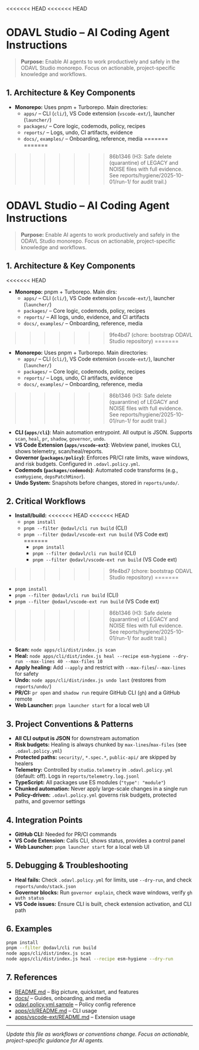 
<<<<<<< HEAD
<<<<<<< HEAD

# ODAVL Studio – AI Coding Agent Instructions

> **Purpose:** Enable AI agents to work productively and safely in the ODAVL Studio monorepo. Focus on actionable, project-specific knowledge and workflows.

## 1. Architecture & Key Components

- **Monorepo:** Uses pnpm + Turborepo. Main directories:
  - `apps/` – CLI (`cli/`), VS Code extension (`vscode-ext/`), launcher (`launcher/`)
  - `packages/` – Core logic, codemods, policy, recipes
  - `reports/` – Logs, undo, CI artifacts, evidence
  - `docs/`, `examples/` – Onboarding, reference, media
=======
=======

>>>>>>> 86b1346 (H3: Safe delete (quarantine) of LEGACY and NOISE files with full evidence. See reports/hygiene/2025-10-01/run-1/ for audit trail.)
# ODAVL Studio – AI Coding Agent Instructions

> **Purpose:** Enable AI agents to work productively and safely in the ODAVL Studio monorepo. Focus on actionable, project-specific knowledge and workflows.

## 1. Architecture & Key Components

<<<<<<< HEAD
- **Monorepo:** pnpm + Turborepo. Main dirs:
	- `apps/` – CLI (`cli/`), VS Code extension (`vscode-ext/`), launcher (`launcher/`)
	- `packages/` – Core logic, codemods, policy, recipes
	- `reports/` – All logs, undo, evidence, and CI artifacts
	- `docs/`, `examples/` – Onboarding, reference, media
>>>>>>> 9fe4bd7 (chore: bootstrap ODAVL Studio repository)
=======
- **Monorepo:** Uses pnpm + Turborepo. Main directories:
  - `apps/` – CLI (`cli/`), VS Code extension (`vscode-ext/`), launcher (`launcher/`)
  - `packages/` – Core logic, codemods, policy, recipes
  - `reports/` – Logs, undo, CI artifacts, evidence
  - `docs/`, `examples/` – Onboarding, reference, media
>>>>>>> 86b1346 (H3: Safe delete (quarantine) of LEGACY and NOISE files with full evidence. See reports/hygiene/2025-10-01/run-1/ for audit trail.)
- **CLI (`apps/cli`)**: Main automation entrypoint. All output is JSON. Supports `scan`, `heal`, `pr`, `shadow`, `governor`, `undo`.
- **VS Code Extension (`apps/vscode-ext`)**: Webview panel, invokes CLI, shows telemetry, scan/heal/reports.
- **Governor (`packages/policy`)**: Enforces PR/CI rate limits, wave windows, and risk budgets. Configured in `.odavl.policy.yml`.
- **Codemods (`packages/codemods`)**: Automated code transforms (e.g., `esmHygiene`, `depsPatchMinor`).
- **Undo System:** Snapshots before changes, stored in `reports/undo/`.

## 2. Critical Workflows

- **Install/build:**
<<<<<<< HEAD
<<<<<<< HEAD
  - `pnpm install`
  - `pnpm --filter @odavl/cli run build` (CLI)
  - `pnpm --filter @odavl/vscode-ext run build` (VS Code ext)
=======
	- `pnpm install`
	- `pnpm --filter @odavl/cli run build` (CLI)
	- `pnpm --filter @odavl/vscode-ext run build` (VS Code ext)
>>>>>>> 9fe4bd7 (chore: bootstrap ODAVL Studio repository)
=======
  - `pnpm install`
  - `pnpm --filter @odavl/cli run build` (CLI)
  - `pnpm --filter @odavl/vscode-ext run build` (VS Code ext)
>>>>>>> 86b1346 (H3: Safe delete (quarantine) of LEGACY and NOISE files with full evidence. See reports/hygiene/2025-10-01/run-1/ for audit trail.)
- **Scan:** `node apps/cli/dist/index.js scan`
- **Heal:** `node apps/cli/dist/index.js heal --recipe esm-hygiene --dry-run --max-lines 40 --max-files 10`
- **Apply healing:** Add `--apply` and restrict with `--max-files`/`--max-lines` for safety
- **Undo:** `node apps/cli/dist/index.js undo last` (restores from `reports/undo/`)
- **PR/CI:** `pr open` and `shadow run` require GitHub CLI (`gh`) and a GitHub remote
- **Web Launcher:** `pnpm launcher start` for a local web UI

## 3. Project Conventions & Patterns

- **All CLI output is JSON** for downstream automation
- **Risk budgets:** Healing is always chunked by `max-lines`/`max-files` (see `.odavl.policy.yml`)
- **Protected paths:** `security/`, `*.spec.*`, `public-api/` are skipped by healers
- **Telemetry:** Controlled by `studio.telemetry` in `.odavl.policy.yml` (default: off). Logs in `reports/telemetry.log.jsonl`
- **TypeScript:** All packages use ES modules (`"type": "module"`)
- **Chunked automation:** Never apply large-scale changes in a single run
- **Policy-driven:** `.odavl.policy.yml` governs risk budgets, protected paths, and governor settings

## 4. Integration Points

- **GitHub CLI:** Needed for PR/CI commands
- **VS Code Extension:** Calls CLI, shows status, provides a control panel
- **Web Launcher:** `pnpm launcher start` for a local web UI

## 5. Debugging & Troubleshooting

- **Heal fails:** Check `.odavl.policy.yml` for limits, use `--dry-run`, and check `reports/undo/stack.json`
- **Governor blocks:** Run `governor explain`, check wave windows, verify `gh auth status`
- **VS Code issues:** Ensure CLI is built, check extension activation, and CLI path

## 6. Examples

```sh
pnpm install
pnpm --filter @odavl/cli run build
node apps/cli/dist/index.js scan
node apps/cli/dist/index.js heal --recipe esm-hygiene --dry-run
```

## 7. References

- [README.md](../README.md) – Big picture, quickstart, and features
- [docs/](../docs/) – Guides, onboarding, and media
- [odavl.policy.yml.sample](../odavl.policy.yml.sample) – Policy config reference
- [apps/cli/README.md](../apps/cli/README.md) – CLI usage
- [apps/vscode-ext/README.md](../apps/vscode-ext/README.md) – Extension usage

---

_Update this file as workflows or conventions change. Focus on actionable, project-specific guidance for AI agents._
